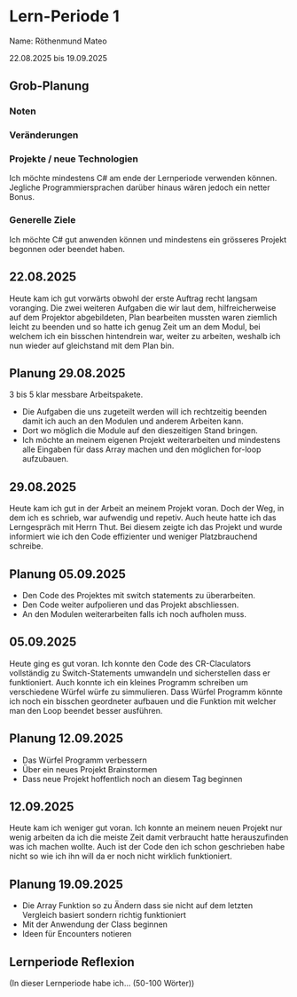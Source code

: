 # Lern-Periode 1
Name: Röthenmund Mateo

22.08.2025 bis 19.09.2025

## Grob-Planung
### Noten


### Veränderungen


### Projekte / neue Technologien
Ich möchte mindestens C# am ende der Lernperiode verwenden können. Jegliche Programmiersprachen darüber hinaus wären jedoch ein netter Bonus.

### Generelle Ziele
Ich möchte C# gut anwenden können und mindestens ein grösseres Projekt begonnen oder beendet haben. 

## 22.08.2025

Heute kam ich gut vorwärts obwohl der erste Auftrag recht langsam voranging. Die zwei weiteren Aufgaben die wir laut dem, hilfreicherweise auf dem Projektor abgebildeten, Plan bearbeiten mussten waren ziemlich leicht zu beenden und so hatte ich genug Zeit um an dem Modul, bei welchem ich ein bisschen hintendrein war, weiter zu arbeiten, weshalb ich nun wieder auf gleichstand mit dem Plan bin.

## Planung 29.08.2025
3 bis 5 klar messbare Arbeitspakete.

- Die Aufgaben die uns zugeteilt werden will ich rechtzeitig beenden damit ich auch an den Modulen und anderem Arbeiten kann.
- Dort wo möglich die Module auf den dieszeitigen Stand bringen.
- Ich möchte an meinem eigenen Projekt weiterarbeiten und mindestens alle Eingaben für dass Array machen und den möglichen for-loop aufzubauen.

## 29.08.2025

Heute kam ich gut in der Arbeit an meinem Projekt voran. Doch der Weg, in dem ich es schrieb, war aufwendig und repetiv. Auch heute hatte ich das Lerngespräch mit Herrn Thut. Bei diesem zeigte ich das Projekt und wurde informiert wie ich den Code effizienter und weniger Platzbrauchend schreibe.

## Planung 05.09.2025

- Den Code des Projektes mit switch statements zu überarbeiten.
- Den Code weiter aufpolieren und das Projekt abschliessen.
- An den Modulen weiterarbeiten falls ich noch aufholen muss.

## 05.09.2025

Heute ging es gut voran. Ich konnte den Code des CR-Claculators vollständig zu Switch-Statements umwandeln und sicherstellen dass er funktioniert. Auch konnte ich ein kleines Programm schreiben um verschiedene Würfel würfe zu simmulieren. Dass Würfel Programm könnte ich noch ein bisschen geordneter aufbauen und die Funktion mit welcher man den Loop beendet besser ausführen.

## Planung 12.09.2025

- Das Würfel Programm verbessern
- Über ein neues Projekt Brainstormen
- Dass neue Projekt hoffentlich noch an diesem Tag beginnen

## 12.09.2025

Heute kam ich weniger gut voran. Ich konnte an meinem neuen Projekt nur wenig arbeiten da ich die meiste Zeit damit verbraucht hatte herauszufinden was ich machen wollte. Auch ist der Code den ich schon geschrieben habe nicht so wie ich ihn will da er noch nicht wirklich funktioniert.

## Planung 19.09.2025

- Die Array Funktion so zu Ändern dass sie nicht auf dem letzten Vergleich basiert sondern richtig funktioniert
- Mit der Anwendung der Class beginnen
- Ideen für Encounters notieren
  
## Lernperiode Reflexion
(In dieser Lernperiode habe ich... (50-100 Wörter))
